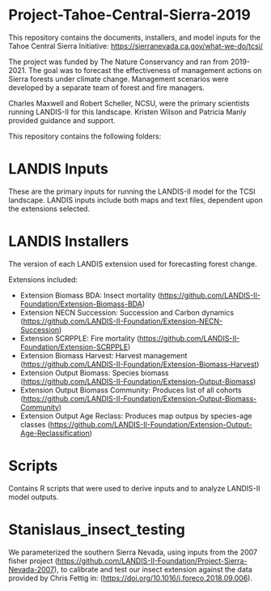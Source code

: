 # Project-Tahoe-Central-Sierra-2019

This repository contains the documents, installers, and model inputs for the Tahoe Central Sierra Initiative:  https://sierranevada.ca.gov/what-we-do/tcsi/

The project was funded by The Nature Conservancy and ran from 2019-2021.  The goal was to forecast the effectiveness of management actions on Sierra forests under climate change.  Management scenarios were developed by a separate team of forest and fire managers.  

Charles Maxwell and Robert Scheller, NCSU, were the primary scientists running LANDIS-II for this landscape.  Kristen Wilson and Patricia Manly provided guidance and support.  

This repository contains the following folders:

# LANDIS Inputs

These are the primary inputs for running the LANDIS-II model for the TCSI landscape.  LANDIS inputs include both maps and text files, dependent upon the extensions selected.

# LANDIS Installers

The version of each LANDIS extension used for forecasting forest change.

Extensions included:

- Extension Biomass BDA: Insect mortality (https://github.com/LANDIS-II-Foundation/Extension-Biomass-BDA)
- Extension NECN Succession: Succession and Carbon dynamics (https://github.com/LANDIS-II-Foundation/Extension-NECN-Succession)
- Extension SCRPPLE: Fire mortality (https://github.com/LANDIS-II-Foundation/Extension-SCRPPLE)
- Extension Biomass Harvest: Harvest management (https://github.com/LANDIS-II-Foundation/Extension-Biomass-Harvest)
- Extension Output Biomass: Species biomass (https://github.com/LANDIS-II-Foundation/Extension-Output-Biomass)
- Extension Output Biomass Community: Produces list of all cohorts (https://github.com/LANDIS-II-Foundation/Extension-Output-Biomass-Community)
- Extension Output Age Reclass: Produces map outpus by species-age classes (https://github.com/LANDIS-II-Foundation/Extension-Output-Age-Reclassification)

# Scripts

Contains R scripts that were used to derive inputs and to analyze LANDIS-II model outputs.

# Stanislaus_insect_testing

We parameterized the southern Sierra Nevada, using inputs from the 2007 fisher project (https://github.com/LANDIS-II-Foundation/Project-Sierra-Nevada-2007), to calibrate and test our insect extension against the data provided by Chris Fettig in: (https://doi.org/10.1016/j.foreco.2018.09.006).
